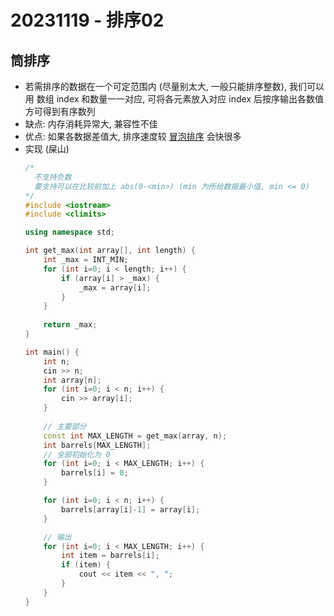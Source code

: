 # 20231119 - 排序02 

## 筒排序
* 若需排序的数据在一个可定范围内 (尽量别太大, 一般只能排序整数), 我们可以用 数组 index 和数量一一对应, 可将各元素放入对应 index 后按序输出各数值方可得到有序数列
* 缺点: 内存消耗异常大, 兼容性不佳
* 优点: 如果各数据差值大, 排序速度较 [冒泡排序](./20231112-排序01/#冒泡排序) 会快很多
* 实现 (屎山)
  ```cpp
  /*
    不支持负数
    要支持可以在比较前加上 abs(0-<min>) (min 为所给数据最小值, min <= 0)
  */
  #include <iostream>
  #include <climits>
  
  using namespace std;
  
  int get_max(int array[], int length) {
      int _max = INT_MIN;
      for (int i=0; i < length; i++) {
          if (array[i] > _max) {
              _max = array[i];
          }
      }
      
      return _max;
  }
  
  int main() {
      int n;
      cin >> n;
      int array[n];
      for (int i=0; i < n; i++) {
          cin >> array[i];
      }
      
      // 主要部分
      const int MAX_LENGTH = get_max(array, n);
      int barrels[MAX_LENGTH];
      // 全部初始化为 0
      for (int i=0; i < MAX_LENGTH; i++) {
          barrels[i] = 0;
      }
  
      for (int i=0; i < n; i++) {
          barrels[array[i]-1] = array[i];
      }

      // 输出
      for (int i=0; i < MAX_LENGTH; i++) {
          int item = barrels[i];
          if (item) {
              cout << item << ", ";
          }
      }
  }  
  ```
